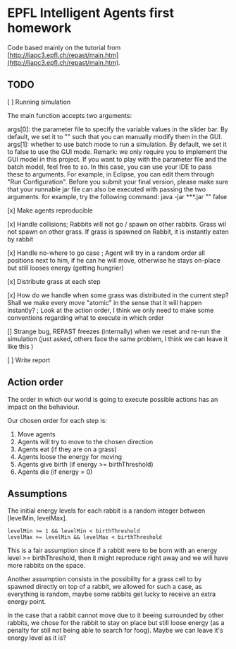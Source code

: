 # EPFL Intelligent Agents first homework

Code based mainly on the tutorial from [http://liapc3.epfl.ch/repast/main.htm](http://liapc3.epfl.ch/repast/main.htm).

## TODO

[ ] Running simulation

The main function accepts two arguments:

args[0]: the parameter file to specify the variable values in the slider bar. By default, we set it to "" such that you can manually modify them in the GUI.
args[1]: whether to use batch mode to run a simulation. By default, we set it to false to use the GUI mode.
Remark: we only require you to implement the GUI model in this project. If you want to play with the parameter file and the batch model, feel free to so. In this case, you can use your IDE to pass these to arguments. For example, in Eclipse, you can edit them through "Run Configuration". 
Before you submit your final version, please make sure that your runnable jar file can also be executed with passing the two arguments. for example, try the following command:
java -jar ***.jar "" false

[x] Make agents reproducible

[x] Handle collisions; Rabbits will not go / spawn on other rabbits. Grass wil not spawn on other grass. If grass is spawned on Rabbit, it is instantly eaten by rabbit

[x] Handle no-where to go case ; Agent will try in a random order all positions next to him, if he can he will move, otherwise he stays on-place but still looses energy (getting hungrier)

[x] Distribute grass at each step

[x] How do we handle when some grass was distributed in the current step? Shall we make every move "atomic" in the sense that it will happen instantly? ; Look at the action order, I think we only need to make some conventions regarding what to execute in which order

[] Strange bug, REPAST freezes (internally) when we reset and re-run the simulation (just asked, others face the same problem, I think we can leave it like this )

[ ] Write report


## Action order
The order in which our world is going to execute possible actions has an impact on the behaviour.

Our chosen order for each step is:
  1. Move agents
  2. Agents will try to move to the chosen direction
  3. Agents eat (if they are on a grass)
  4. Agents loose the energy for moving
  5. Agents give birth (if energy >= birthThreshold)
  6. Agents die (if energy = 0) 

## Assumptions

The initial energy levels for each rabbit is a random integer between [levelMin, levelMax]. 
```
levelMin >= 1 && levelMin < birthThreshold
levelMax >= levelMin && levelMax < birthThreshold
```

This is a fair assumption since if a rabbit were to be born with an energy level >= birthThreshold, then it might reproduce right away and we will have more rabbits on the space.

Another assumption consists in the possibility for a grass cell to by spawned directly on top of a rabbit, we allowed for such a case, as everything is random, maybe some rabbits get lucky to receive an extra energy point.

In the case that a rabbit cannot move due to it beeing surrounded by other rabbits, we chose for the rabbit to stay on place but still loose energy (as a penalty for still not being able to search for foog). Maybe we can leave it's energy level as it is?
